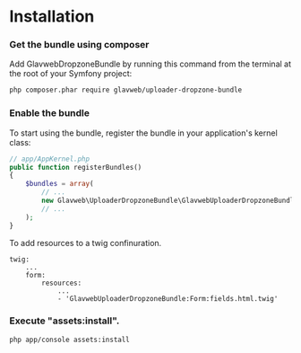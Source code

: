 Installation
============

### Get the bundle using composer

Add GlavwebDropzoneBundle by running this command from the terminal at the root of
your Symfony project:

```bash
php composer.phar require glavweb/uploader-dropzone-bundle
```


### Enable the bundle

To start using the bundle, register the bundle in your application's kernel class:

```php
// app/AppKernel.php
public function registerBundles()
{
    $bundles = array(
        // ...
        new Glavweb\UploaderDropzoneBundle\GlavwebUploaderDropzoneBundle(),
        // ...
    );
}
```

To add resources to a twig confinuration.

```
twig:
    ...
    form:
        resources:
            ...
            - 'GlavwebUploaderDropzoneBundle:Form:fields.html.twig'

```


### Execute "assets:install".

```
php app/console assets:install
```
